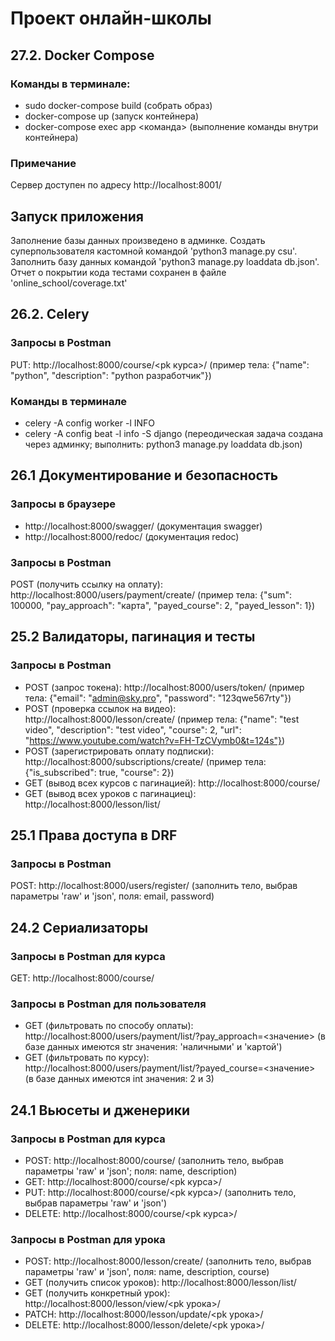 # Проект онлайн-школы

## 27.2. Docker Compose
### Команды в терминале:
- sudo docker-compose build (собрать образ)
- docker-compose up (запуск контейнера)
- docker-compose exec app <команда> (выполнение команды внутри контейнера)
### Примечание
Сервер доступен по адресу http://localhost:8001/

## Запуск приложения
Заполнение базы данных произведено в админке.
Создать суперпользователя кастомной командой 'python3 manage.py csu'.
Заполнить базу данных командой 'python3 manage.py loaddata db.json'.
Отчет о покрытии кода тестами сохранен в файле 'online_school/coverage.txt'

## 26.2. Celery
### Запросы в Postman
PUT: http://localhost:8000/course/<pk курса>/ (пример тела: {"name": "python", "description": "python разработчик"})
### Команды в терминале
- celery -A config worker -l INFO
- celery -A config beat -l info -S django (переодическая задача создана через админку; выполнить: python3 manage.py loaddata db.json)

## 26.1 Документирование и безопасность
### Запросы в браузере
- http://localhost:8000/swagger/ (документация swagger)
- http://localhost:8000/redoc/ (документация redoc)
### Запросы в Postman
POST (получить ссылку на оплату): http://localhost:8000/users/payment/create/ (пример тела: {"sum": 100000, "pay_approach": "карта", "payed_course": 2, "payed_lesson": 1})

## 25.2 Валидаторы, пагинация и тесты
### Запросы в Postman
- POST (запрос токена): http://localhost:8000/users/token/ (пример тела: {"email": "admin@sky.pro", "password": "123qwe567rty"})
- POST (проверка ссылок на видео): http://localhost:8000/lesson/create/ (пример тела: {"name": "test video", "description": "test video", "course": 2, "url": "https://www.youtube.com/watch?v=FH-TzCVymb0&t=124s"})
- POST (зарегистрировать оплату подписки): http://localhost:8000/subscriptions/create/ (пример тела: {"is_subscribed": true, "course": 2})
- GET (вывод всех курсов с пагинацией): http://localhost:8000/course/
- GET (вывод всех уроков с пагинациец): http://localhost:8000/lesson/list/ 

## 25.1 Права доступа в DRF
### Запросы в Postman
POST: http://localhost:8000/users/register/ (заполнить тело, выбрав параметры 'raw' и 'json', поля: email, password)

## 24.2 Сериализаторы
### Запросы в Postman для курса
GET: http://localhost:8000/course/

### Запросы в Postman для пользователя
- GET (фильтровать по способу оплаты): http://localhost:8000/users/payment/list/?pay_approach=<значение> (в базе данных имеются str значения: 'наличными' и 'картой')
- GET (фильтровать по курсу): http://localhost:8000/users/payment/list/?payed_course=<значение> (в базе данных имеются int значения: 2 и 3)

## 24.1 Вьюсеты и дженерики
### Запросы в Postman для курса
- POST: http://localhost:8000/course/ (заполнить тело, выбрав параметры 'raw' и 'json'; поля: name, description)
- GET: http://localhost:8000/course/<pk курса>/
- PUT: http://localhost:8000/course/<pk курса>/ (заполнить тело, выбрав параметры 'raw' и 'json')
- DELETE: http://localhost:8000/course/<pk курса>/

### Запросы в Postman для урока
- POST: http://localhost:8000/lesson/create/ (заполнить тело, выбрав параметры 'raw' и 'json', поля: name, description, course)
- GET (получить список уроков): http://localhost:8000/lesson/list/ 
- GET (получить конкретный урок): http://localhost:8000/lesson/view/<pk урока>/
- PATCH: http://localhost:8000/lesson/update/<pk урока>/
- DELETE: http://localhost:8000/lesson/delete/<pk урока>/
